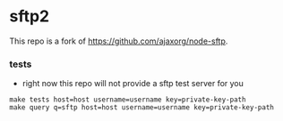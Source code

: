 # sftp2

This repo is a fork of https://github.com/ajaxorg/node-sftp.


### tests
- right now this repo will not provide a sftp test server for you


```
make tests host=host username=username key=private-key-path
make query q=sftp host=host username=username key=private-key-path
```
